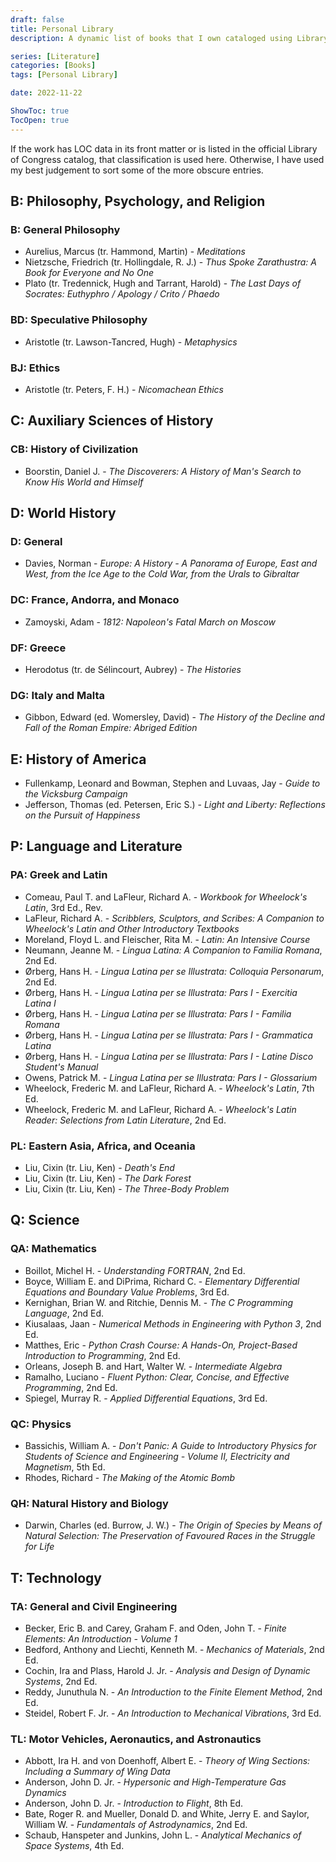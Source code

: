 ```yaml
---
draft: false
title: Personal Library
description: A dynamic list of books that I own cataloged using Library of Congress (LOC) Classification. This list is currently a work in progress.

series: [Literature]
categories: [Books]
tags: [Personal Library]

date: 2022-11-22

ShowToc: true
TocOpen: true
---
```


If the work has LOC data in its front matter or is listed in the official Library of Congress catalog, that classification is used here. Otherwise, I have used my best judgement to sort some of the more obscure entries.

<!---
## A: General Works
--->

## B: Philosophy, Psychology, and Religion

### B: General Philosophy

- Aurelius, Marcus (tr. Hammond, Martin) - *Meditations*
- Nietzsche, Friedrich (tr. Hollingdale, R. J.) - *Thus Spoke Zarathustra: A Book for Everyone and No One*
- Plato (tr. Tredennick, Hugh and Tarrant, Harold) - *The Last Days of Socrates: Euthyphro / Apology / Crito / Phaedo*

### BD: Speculative Philosophy

- Aristotle (tr. Lawson-Tancred, Hugh) - *Metaphysics*

### BJ: Ethics

- Aristotle (tr. Peters, F. H.) - *Nicomachean Ethics*

## C: Auxiliary Sciences of History

### CB: History of Civilization

- Boorstin, Daniel J. - *The Discoverers: A History of Man's Search to Know His World and Himself*

## D: World History

### D: General

- Davies, Norman - *Europe: A History - A Panorama of Europe, East and West, from the Ice Age to the Cold War, from the Urals to Gibraltar*

### DC: France, Andorra, and Monaco

- Zamoyski, Adam - *1812: Napoleon's Fatal March on Moscow*

### DF: Greece

- Herodotus (tr. de Sélincourt, Aubrey) - *The Histories*

### DG: Italy and Malta

- Gibbon, Edward (ed. Womersley, David) - *The History of the Decline and Fall of the Roman Empire: Abriged Edition*

## E: History of America

- Fullenkamp, Leonard and Bowman, Stephen and Luvaas, Jay - *Guide to the Vicksburg Campaign*
- Jefferson, Thomas (ed. Petersen, Eric S.) - *Light and Liberty: Reflections on the Pursuit of Happiness*

<!---
## F: Local History of the Americas

## G: Geography, Anthropology, and Recreation

## H: Social Sciences

## J: Political Science

## K: Law

## L: Education

## M: Music

## N: Fine Arts
--->

## P: Language and Literature

### PA: Greek and Latin

- Comeau, Paul T. and LaFleur, Richard A. - *Workbook for Wheelock's Latin*, 3rd Ed., Rev.
- LaFleur, Richard A. - *Scribblers, Sculptors, and Scribes: A Companion to Wheelock's Latin and Other Introductory Textbooks*
- Moreland, Floyd L. and Fleischer, Rita M. - *Latin: An Intensive Course*
- Neumann, Jeanne M. - *Lingua Latina: A Companion to Familia Romana*, 2nd Ed.
- Ørberg, Hans H. - *Lingua Latina per se Illustrata: Colloquia Personarum*, 2nd Ed.
- Ørberg, Hans H. - *Lingua Latina per se Illustrata: Pars I - Exercitia Latina I*
- Ørberg, Hans H. - *Lingua Latina per se Illustrata: Pars I - Familia Romana*
- Ørberg, Hans H. - *Lingua Latina per se Illustrata: Pars I - Grammatica Latina*
- Ørberg, Hans H. - *Lingua Latina per se Illustrata: Pars I - Latine Disco Student's Manual*
- Owens, Patrick M. - *Lingua Latina per se Illustrata: Pars I - Glossarium*
- Wheelock, Frederic M. and LaFleur, Richard A. - *Wheelock's Latin*, 7th Ed.
- Wheelock, Frederic M. and LaFleur, Richard A. - *Wheelock's Latin Reader: Selections from Latin Literature*, 2nd Ed.

### PL: Eastern Asia, Africa, and Oceania

- Liu, Cixin (tr. Liu, Ken) - *Death's End*
- Liu, Cixin (tr. Liu, Ken) - *The Dark Forest*
- Liu, Cixin (tr. Liu, Ken) - *The Three-Body Problem*

## Q: Science

### QA: Mathematics

- Boillot, Michel H. - *Understanding FORTRAN*, 2nd Ed.
- Boyce, William E. and DiPrima, Richard C. - *Elementary Differential Equations and Boundary Value Problems*, 3rd Ed.
- Kernighan, Brian W. and Ritchie, Dennis M. - *The C Programming Language*, 2nd Ed.
- Kiusalaas, Jaan - *Numerical Methods in Engineering with Python 3*, 2nd Ed.
- Matthes, Eric - *Python Crash Course: A Hands-On, Project-Based Introduction to Programming*, 2nd Ed.
- Orleans, Joseph B. and Hart, Walter W. - *Intermediate Algebra*
- Ramalho, Luciano - *Fluent Python: Clear, Concise, and Effective Programming*, 2nd Ed.
- Spiegel, Murray R. - *Applied Differential Equations*, 3rd Ed.

### QC: Physics

- Bassichis, William A. - *Don't Panic: A Guide to Introductory Physics for Students of Science and Engineering - Volume II, Electricity and Magnetism*, 5th Ed.
- Rhodes, Richard - *The Making of the Atomic Bomb*

### QH: Natural History and Biology

- Darwin, Charles (ed. Burrow, J. W.) - *The Origin of Species by Means of Natural Selection: The Preservation of Favoured Races in the Struggle for Life*

<!---
## R: Medicine

## S: Agriculture
--->

## T: Technology

### TA: General and Civil Engineering

- Becker, Eric B. and Carey, Graham F. and Oden, John T. - *Finite Elements: An Introduction - Volume 1*
- Bedford, Anthony and Liechti, Kenneth M. - *Mechanics of Materials*, 2nd Ed.
- Cochin, Ira and Plass, Harold J. Jr. - *Analysis and Design of Dynamic Systems*, 2nd Ed.
- Reddy, Junuthula N. - *An Introduction to the Finite Element Method*, 2nd Ed.
- Steidel, Robert F. Jr. - *An Introduction to Mechanical Vibrations*, 3rd Ed.

### TL: Motor Vehicles, Aeronautics, and Astronautics

- Abbott, Ira H. and von Doenhoff, Albert E. - *Theory of Wing Sections: Including a Summary of Wing Data*
- Anderson, John D. Jr. - *Hypersonic and High-Temperature Gas Dynamics*
- Anderson, John D. Jr. - *Introduction to Flight*, 8th Ed.
- Bate, Roger R. and Mueller, Donald D. and White, Jerry E. and Saylor, William W. - *Fundamentals of Astrodynamics*, 2nd Ed.
- Schaub, Hanspeter and Junkins, John L. - *Analytical Mechanics of Space Systems*, 4th Ed.

<!---
## U: Military Science

## V: Naval Science

## Z: Bibliography and Library Science
--->
